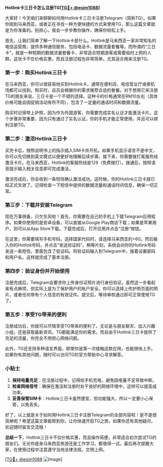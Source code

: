 **Hotlink卡三日卡怎么注册TG[[TG💪+ @esim1088](https://t.me/s/esim1088)]**

大家好！今天咱们来聊聊如何用Hotlink卡三日卡注册Telegram（简称TG）。如果你刚到马来西亚，或者正在寻找一种方便快捷的方式来使用TG，那么这篇文章就是为你准备的。别担心，我会一步步教你操作，确保你轻松上手。

首先，让我们简单了解一下Hotlink卡是什么。Hotlink是马来西亚一家非常知名的电信运营商，提供多种通信服务，包括电话卡、数据流量套餐等。而所谓的“三日卡”，就是一种短期的数据流量套餐卡，非常适合短期游客或需要临时上网的人群。这张卡不仅价格实惠，而且注册过程也非常简单，尤其适合用来注册TG。

### **第一步：购买Hotlink三日卡**

在马来西亚，你可以很容易地买到Hotlink卡。通常在便利店、电信营业厅或者机场都可以找到。购买时，店员会根据你的需求推荐合适的套餐。对于想用它来注册TG的朋友来说，三日卡是一个不错的选择。这种卡的价格通常在RM10左右（具体价格可能会因促销活动有所不同），包含了一定量的通话时间和数据流量。

购买时记得带上护照，因为作为外国游客，你需要完成实名认证才能激活卡片。这个步骤非常重要，因为只有通过了实名认证，你的手机才能正常使用，并且可以顺利注册TG。

### **第二步：激活Hotlink三日卡**

买完卡后，按照说明书上的指示插入SIM卡并开机。如果手机显示语言不是中文，你可以先切换到英文模式以便更好地理解后续步骤。接下来，你需要拨打客服热线激活卡片。在马来西亚，Hotlink的客服热线是129（免费拨打）。拨通后，按照语音提示输入相关信息即可完成激活。

激活完成后，你会收到一条短信确认激活成功。这时候，你的Hotlink三日卡就已经正式生效了。记得检查一下短信中提供的数据流量和通话时间信息，确保一切正常。

### **第三步：下载并安装Telegram**

现在万事俱备，只欠东风啦！首先，你需要在自己的手机上下载Telegram应用程序。如果你使用的是安卓设备，可以直接从Google Play商店下载；如果是苹果用户，则可以从App Store下载。下载完成后，打开应用并点击“注册”按钮。

在这里，你需要填写手机号码。选择国家代码时，请选择马来西亚的+60。然后输入你的Hotlink号码，并点击“发送验证码”。稍等片刻，系统会向你的Hotlink号码发送一条短信，里面包含了验证码。将验证码输入到Telegram中，接着设置密码和用户名，这样就完成了基本注册。

### **第四步：验证身份并开始使用**

注册完成后，Telegram会要求你上传身份证照片进行身份验证。虽然这一步看起来有点麻烦，但实际上是为了保护用户的账户安全。你可以选择上传护照页面的照片，或者任何带有个人信息的有效证件。提交后，等待审核通过即可正常使用TG了。

### **第五步：享受TG带来的便利**

注册成功后，你就可以尽情享受TG带来的便利了。无论是与朋友聊天、加入兴趣小组，还是获取最新资讯，TG都能满足你的需求。而且由于Hotlink三日卡提供了充足的流量，你完全不用担心网络问题。

此外，TG还支持多种语言界面，即使你是第一次接触这款应用，也能很快上手。如果你有其他问题，随时可以访问TG的官方帮助中心寻求解答。

### **小贴士**

1. **保持电量充足**：在注册过程中，记得给手机充电，避免因电量不足导致中断。
2. **检查网络信号**：确保在激活和注册时处于良好的网络环境中，这样可以提高成功率。
3. **妥善保管SIM卡**：Hotlink三日卡虽然便宜，但功能强大，所以一定要小心保管，以免丢失。

好了，以上就是关于如何用Hotlink三日卡注册Telegram的全部内容啦！是不是很简单呢？希望这篇文章能帮到你，让你快速开启TG之旅。如果你还有其他疑问，欢迎随时留言交流哦！

**总结一下**，Hotlink三日卡不仅价格实惠，而且操作简便，非常适合初次尝试TG的朋友们。无论你是来马来西亚旅游还是工作学习，都值得一试。最后再次提醒大家，在使用过程中注意遵守当地法律法规，文明上网。

[[TG💪+ @esim1088](https://t.me/s/esim1088) ![Image](https://i.postimg.cc/4NQfJmqS/Snipaste-2025-05-13-00-14-12.png)]